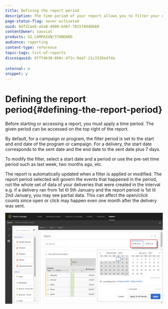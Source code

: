 ```yaml
---
title: Defining the report period
description: The time period of your report allows you to filter your data depending on the chosen dates.
page-status-flag: never-activated
uuid: 8dfd1ae6-a5a0-4900-bd6f-7815749d0b60
contentOwner: sauviat
products: SG_CAMPAIGN/STANDARD
audience: reporting
content-type: reference
topic-tags: list-of-reports
discoiquuid: 8ff74630-860c-4f1c-9aa7-21c3326e47da

internal: n
snippet: y
---
```


# Defining the report period{#defining-the-report-period}

Before starting or accessing a report, you must apply a time period. The given period can be accessed on the top right of the report.

By default, for a campaign or program, the filter period is set to the start and end date of the program or campaign. For a delivery, the start date corresponds to the sent date and the end date to the sent date plus 7 days.

To modify the filter, select a start date and a period or use the pre-set time period such as last week, two months ago, etc.

The report is automatically updated when a filter is applied or modified. The report period selected will govern the events that happened in the period, not the whole set of data of your deliveries that were created in the interval e.g. if a delivery ran from 1st til 5th January and the report period is 1st til 2nd January, you may see partial data. This can affect the open/click counts since open or click may happen even one month after the delivery was sent. 

![](assets/campaign_reports_5.png)

